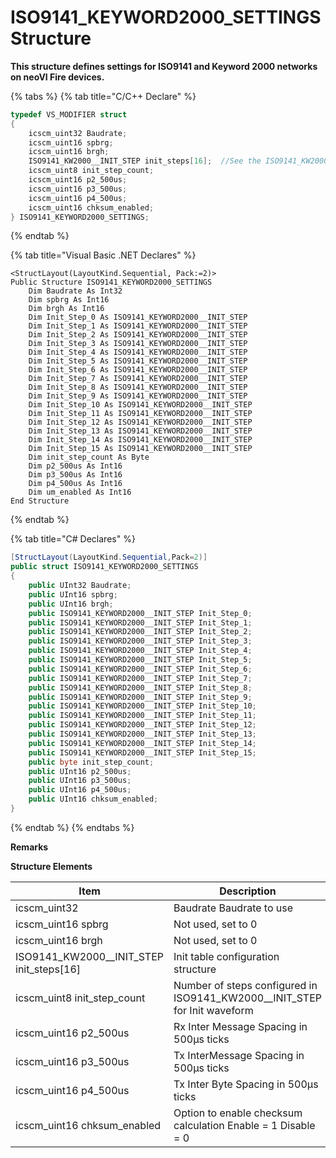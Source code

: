 # ISO9141\_KEYWORD2000\_SETTINGS Structure

**This structure defines settings for ISO9141 and Keyword 2000 networks on neoVI Fire devices.**

{% tabs %}
{% tab title="C/C++ Declare" %}
```cpp
typedef VS_MODIFIER struct
{
    icscm_uint32 Baudrate;
    icscm_uint16 spbrg;
    icscm_uint16 brgh;
    ISO9141_KW2000__INIT_STEP init_steps[16];  //See the ISO9141_KW2000__INIT_STEP structure
    icscm_uint8 init_step_count;
    icscm_uint16 p2_500us;
    icscm_uint16 p3_500us;
    icscm_uint16 p4_500us;
    icscm_uint16 chksum_enabled;
} ISO9141_KEYWORD2000_SETTINGS;
```
{% endtab %}

{% tab title="Visual Basic .NET Declares" %}
```vbnet
<StructLayout(LayoutKind.Sequential, Pack:=2)>
Public Structure ISO9141_KEYWORD2000_SETTINGS
    Dim Baudrate As Int32
    Dim spbrg As Int16
    Dim brgh As Int16
    Dim Init_Step_0 As ISO9141_KEYWORD2000__INIT_STEP
    Dim Init_Step_1 As ISO9141_KEYWORD2000__INIT_STEP
    Dim Init_Step_2 As ISO9141_KEYWORD2000__INIT_STEP
    Dim Init_Step_3 As ISO9141_KEYWORD2000__INIT_STEP
    Dim Init_Step_4 As ISO9141_KEYWORD2000__INIT_STEP
    Dim Init_Step_5 As ISO9141_KEYWORD2000__INIT_STEP
    Dim Init_Step_6 As ISO9141_KEYWORD2000__INIT_STEP
    Dim Init_Step_7 As ISO9141_KEYWORD2000__INIT_STEP
    Dim Init_Step_8 As ISO9141_KEYWORD2000__INIT_STEP
    Dim Init_Step_9 As ISO9141_KEYWORD2000__INIT_STEP
    Dim Init_Step_10 As ISO9141_KEYWORD2000__INIT_STEP
    Dim Init_Step_11 As ISO9141_KEYWORD2000__INIT_STEP
    Dim Init_Step_12 As ISO9141_KEYWORD2000__INIT_STEP
    Dim Init_Step_13 As ISO9141_KEYWORD2000__INIT_STEP
    Dim Init_Step_14 As ISO9141_KEYWORD2000__INIT_STEP
    Dim Init_Step_15 As ISO9141_KEYWORD2000__INIT_STEP
    Dim init_step_count As Byte
    Dim p2_500us As Int16
    Dim p3_500us As Int16
    Dim p4_500us As Int16
    Dim um_enabled As Int16
End Structure
```
{% endtab %}

{% tab title="C# Declares" %}
```csharp
[StructLayout(LayoutKind.Sequential,Pack=2)]
public struct ISO9141_KEYWORD2000_SETTINGS
{
    public UInt32 Baudrate;
    public UInt16 spbrg;
    public UInt16 brgh;
    public ISO9141_KEYWORD2000__INIT_STEP Init_Step_0;
    public ISO9141_KEYWORD2000__INIT_STEP Init_Step_1;
    public ISO9141_KEYWORD2000__INIT_STEP Init_Step_2;
    public ISO9141_KEYWORD2000__INIT_STEP Init_Step_3;
    public ISO9141_KEYWORD2000__INIT_STEP Init_Step_4;
    public ISO9141_KEYWORD2000__INIT_STEP Init_Step_5;
    public ISO9141_KEYWORD2000__INIT_STEP Init_Step_6;
    public ISO9141_KEYWORD2000__INIT_STEP Init_Step_7;
    public ISO9141_KEYWORD2000__INIT_STEP Init_Step_8;
    public ISO9141_KEYWORD2000__INIT_STEP Init_Step_9;
    public ISO9141_KEYWORD2000__INIT_STEP Init_Step_10;
    public ISO9141_KEYWORD2000__INIT_STEP Init_Step_11;
    public ISO9141_KEYWORD2000__INIT_STEP Init_Step_12;
    public ISO9141_KEYWORD2000__INIT_STEP Init_Step_13;
    public ISO9141_KEYWORD2000__INIT_STEP Init_Step_14;
    public ISO9141_KEYWORD2000__INIT_STEP Init_Step_15;
    public byte init_step_count;
    public UInt16 p2_500us;
    public UInt16 p3_500us;
    public UInt16 p4_500us;
    public UInt16 chksum_enabled;
}
```
{% endtab %}
{% endtabs %}

**Remarks**

**Structure Elements**

| Item                                           | Description                                                                   |
| ---------------------------------------------- | ----------------------------------------------------------------------------- |
| icscm\_uint32                                  | Baudrate Baudrate to use                                                      |
| icscm\_uint16 spbrg                            | Not used, set to 0                                                            |
| icscm\_uint16 brgh                             | Not used, set to 0                                                            |
| ISO9141\_KW2000\_\_INIT\_STEP init\_steps\[16] | Init table configuration structure                                            |
| icscm\_uint8 init\_step\_count                 | Number of steps configured in ISO9141\_KW2000\_\_INIT\_STEP for Init waveform |
| icscm\_uint16 p2\_500us                        | Rx Inter Message Spacing in 500µs ticks                                       |
| icscm\_uint16 p3\_500us                        | Tx InterMessage Spacing in 500µs ticks                                        |
| icscm\_uint16 p4\_500us                        | Tx Inter Byte Spacing in 500µs ticks                                          |
| icscm\_uint16 chksum\_enabled                  | Option to enable checksum calculation Enable = 1 Disable = 0                  |
